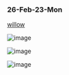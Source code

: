 ### 26-Feb-23-Mon

[willow](https://tryhackme.com/room/willow)

![image](https://github.com/r1skkam/TryHackMe-Walkthroughs/assets/58542375/9d452f53-2927-4567-8582-2c03bfa96875)

![image](https://github.com/r1skkam/TryHackMe-Walkthroughs/assets/58542375/2033bf99-9c59-44cb-8d7d-ba985e66fcba)

![image](https://github.com/r1skkam/TryHackMe-Walkthroughs/assets/58542375/d1cf546c-1bae-4915-a6e7-484e8a999a4e)

